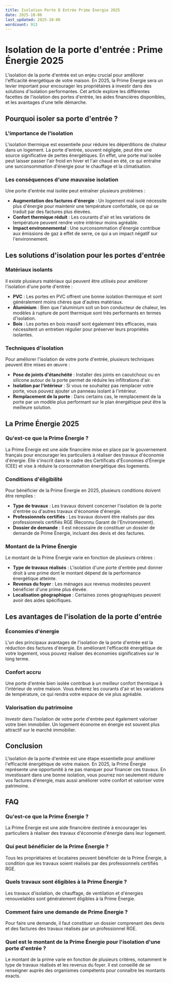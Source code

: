 ```yaml
---
title: Isolation Porte D Entrée Prime Énergie 2025
date: 2025-10-06
last_updated: 2025-10-06
wordcount: 913
---
```


# Isolation de la porte d'entrée : Prime Énergie 2025

L'isolation de la porte d'entrée est un enjeu crucial pour améliorer l'efficacité énergétique de votre maison. En 2025, la Prime Énergie sera un levier important pour encourager les propriétaires à investir dans des solutions d'isolation performantes. Cet article explore les différentes facettes de l'isolation des portes d'entrée, les aides financières disponibles, et les avantages d'une telle démarche.

## Pourquoi isoler sa porte d'entrée ?

### L'importance de l'isolation

L'isolation thermique est essentielle pour réduire les déperditions de chaleur dans un logement. La porte d'entrée, souvent négligée, peut être une source significative de pertes énergétiques. En effet, une porte mal isolée peut laisser passer l'air froid en hiver et l'air chaud en été, ce qui entraîne une surconsommation d'énergie pour le chauffage et la climatisation.

### Les conséquences d'une mauvaise isolation

Une porte d'entrée mal isolée peut entraîner plusieurs problèmes :

- **Augmentation des factures d'énergie** : Un logement mal isolé nécessite plus d'énergie pour maintenir une température confortable, ce qui se traduit par des factures plus élevées.
- **Confort thermique réduit** : Les courants d'air et les variations de température peuvent rendre votre intérieur moins agréable.
- **Impact environnemental** : Une surconsommation d'énergie contribue aux émissions de gaz à effet de serre, ce qui a un impact négatif sur l'environnement.

## Les solutions d'isolation pour les portes d'entrée

### Matériaux isolants

Il existe plusieurs matériaux qui peuvent être utilisés pour améliorer l'isolation d'une porte d'entrée :

- **PVC** : Les portes en PVC offrent une bonne isolation thermique et sont généralement moins chères que d'autres matériaux.
- **Aluminium** : Bien que l'aluminium soit un bon conducteur de chaleur, les modèles à rupture de pont thermique sont très performants en termes d'isolation.
- **Bois** : Les portes en bois massif sont également très efficaces, mais nécessitent un entretien régulier pour préserver leurs propriétés isolantes.

### Techniques d'isolation

Pour améliorer l'isolation de votre porte d'entrée, plusieurs techniques peuvent être mises en œuvre :

- **Pose de joints d'étanchéité** : Installer des joints en caoutchouc ou en silicone autour de la porte permet de réduire les infiltrations d'air.
- **Isolation par l'intérieur** : Si vous ne souhaitez pas remplacer votre porte, vous pouvez ajouter un panneau isolant à l'intérieur.
- **Remplacement de la porte** : Dans certains cas, le remplacement de la porte par un modèle plus performant sur le plan énergétique peut être la meilleure solution.

## La Prime Énergie 2025

### Qu'est-ce que la Prime Énergie ?

La Prime Énergie est une aide financière mise en place par le gouvernement français pour encourager les particuliers à réaliser des travaux d'économie d'énergie. Elle s'inscrit dans le cadre des Certificats d'Économies d'Énergie (CEE) et vise à réduire la consommation énergétique des logements.

### Conditions d'éligibilité

Pour bénéficier de la Prime Énergie en 2025, plusieurs conditions doivent être remplies :

- **Type de travaux** : Les travaux doivent concerner l'isolation de la porte d'entrée ou d'autres travaux d'économie d'énergie.
- **Professionnels certifiés** : Les travaux doivent être réalisés par des professionnels certifiés RGE (Reconnu Garant de l'Environnement).
- **Dossier de demande** : Il est nécessaire de constituer un dossier de demande de Prime Énergie, incluant des devis et des factures.

### Montant de la Prime Énergie

Le montant de la Prime Énergie varie en fonction de plusieurs critères :

- **Type de travaux réalisés** : L'isolation d'une porte d'entrée peut donner droit à une prime dont le montant dépend de la performance énergétique atteinte.
- **Revenus du foyer** : Les ménages aux revenus modestes peuvent bénéficier d'une prime plus élevée.
- **Localisation géographique** : Certaines zones géographiques peuvent avoir des aides spécifiques.

## Les avantages de l'isolation de la porte d'entrée

### Économies d'énergie

L'un des principaux avantages de l'isolation de la porte d'entrée est la réduction des factures d'énergie. En améliorant l'efficacité énergétique de votre logement, vous pouvez réaliser des économies significatives sur le long terme.

### Confort accru

Une porte d'entrée bien isolée contribue à un meilleur confort thermique à l'intérieur de votre maison. Vous éviterez les courants d'air et les variations de température, ce qui rendra votre espace de vie plus agréable.

### Valorisation du patrimoine

Investir dans l'isolation de votre porte d'entrée peut également valoriser votre bien immobilier. Un logement économe en énergie est souvent plus attractif sur le marché immobilier.

## Conclusion

L'isolation de la porte d'entrée est une étape essentielle pour améliorer l'efficacité énergétique de votre maison. En 2025, la Prime Énergie représente une opportunité à ne pas manquer pour financer ces travaux. En investissant dans une bonne isolation, vous pourrez non seulement réduire vos factures d'énergie, mais aussi améliorer votre confort et valoriser votre patrimoine.

## FAQ

### Qu'est-ce que la Prime Énergie ?

La Prime Énergie est une aide financière destinée à encourager les particuliers à réaliser des travaux d'économie d'énergie dans leur logement.

### Qui peut bénéficier de la Prime Énergie ?

Tous les propriétaires et locataires peuvent bénéficier de la Prime Énergie, à condition que les travaux soient réalisés par des professionnels certifiés RGE.

### Quels travaux sont éligibles à la Prime Énergie ?

Les travaux d'isolation, de chauffage, de ventilation et d'énergies renouvelables sont généralement éligibles à la Prime Énergie.

### Comment faire une demande de Prime Énergie ?

Pour faire une demande, il faut constituer un dossier comprenant des devis et des factures des travaux réalisés par un professionnel RGE.

### Quel est le montant de la Prime Énergie pour l'isolation d'une porte d'entrée ?

Le montant de la prime varie en fonction de plusieurs critères, notamment le type de travaux réalisés et les revenus du foyer. Il est conseillé de se renseigner auprès des organismes compétents pour connaître les montants exacts.